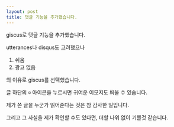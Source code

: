 ```yaml
---
layout: post
title: 댓글 기능을 추가했습니다.
---
```


giscus로 댓글 기능을 추가했습니다.

utterances나 disqus도 고려했으나

  1. 쉬움
  2. 광고 없음

의 이유로 giscus를 선택했습니다.

글 하단의 `☺︎` 아이콘을 누르시면 귀여운 이모지도 띄울 수 있습니다.

제가 쓴 글을 누군가 읽어준다는 것은 참 감사한 일입니다.

그리고 그 사실을 제가 확인할 수도 있다면, 더할 나위 없이 기쁠것 같습니다.
